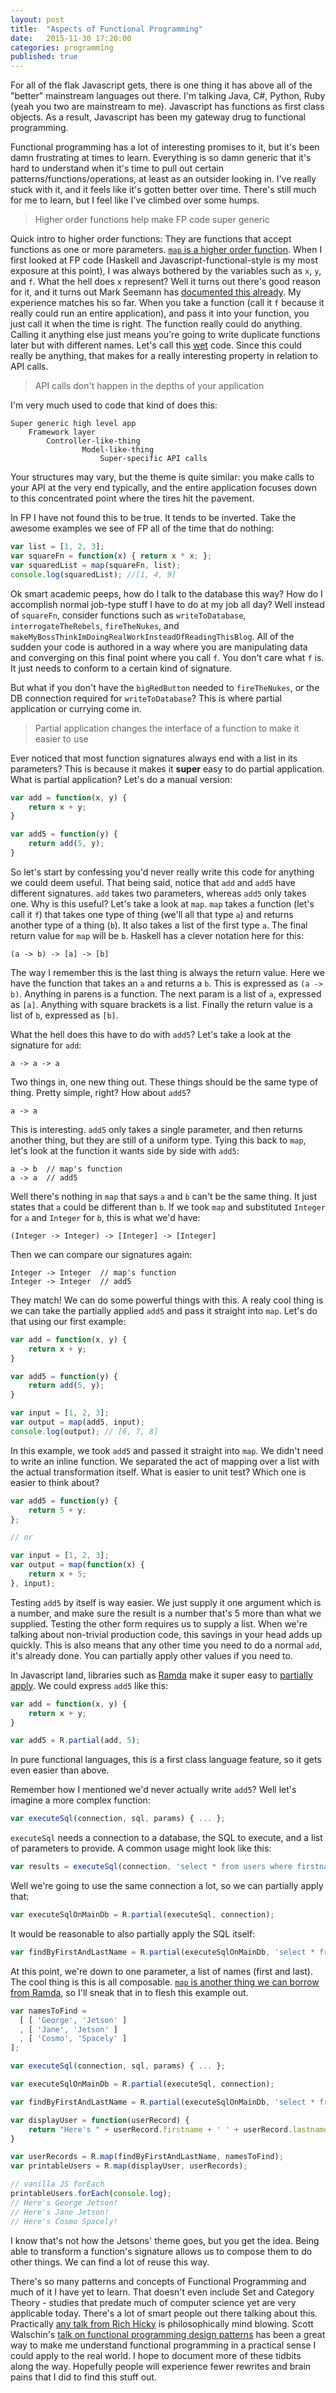 ```yaml
---
layout: post
title:  "Aspects of Functional Programming"
date:   2015-11-30 17:20:00
categories: programming
published: true
---
```


For all of the flak Javascript gets, there is one thing it has above all of the "better" mainstream languages out there. I'm talking Java, C#, Python, Ruby (yeah you two are mainstream to me). Javascript has functions as first class objects. As a result, Javascript has been my gateway drug to functional programming.

Functional programming has a lot of interesting promises to it, but it's been damn frustrating at times to learn. Everything is so damn generic that it's hard to understand when it's time to pull out certain patterns/functions/operations, at least as an outsider looking in. I've really stuck with it, and it feels like it's gotten better over time. There's still much for me to learn, but I feel like I've climbed over some humps.

> Higher order functions help make FP code super generic

Quick intro to higher order functions: They are functions that accept functions as one or more parameters. [`map` is a higher order function](http://ramdajs.com/0.18.0/docs/#map). When I first looked at FP code (Haskell and Javascript-functional-style is my most exposure at this point), I was always bothered by the variables such as `x`, `y`, and `f`. What the hell does `x` represent? Well it turns out there's good reason for it, and it turns out Mark Seemann has [documented this already](http://blog.ploeh.dk/2015/08/17/when-x-y-and-z-are-great-variable-names/). My experience matches his so far. When you take a function (call it `f` because it really could run an entire application), and pass it into your function, you just call it when the time is right. The function really could do anything. Calling it anything else just means you're going to write duplicate functions later but with different names. Let's call this [wet](https://en.wikipedia.org/wiki/Don%27t_repeat_yourself#DRY_vs_WET_solutions) code. Since this could really be anything, that makes for a really interesting property in relation to API calls.

> API calls don't happen in the depths of your application

I'm very much used to code that kind of does this:

```
Super generic high level app
    Framework layer
        Controller-like-thing
                Model-like-thing
                    Super-specific API calls
```
Your structures may vary, but the theme is quite similar: you make calls to your API at the very end typically, and the entire application focuses down to this concentrated point where the tires hit the pavement.

In FP I have not found this to be true. It tends to be inverted. Take the awesome examples we see of FP all of the time that do nothing:

``` javascript
var list = [1, 2, 3];
var squareFn = function(x) { return x * x; };
var squaredList = map(squareFn, list);
console.log(squaredList); //[1, 4, 9]
```

Ok smart academic peeps, how do I talk to the database this way? How do I accomplish normal job-type stuff I have to do at my job all day? Well instead of `squareFn`, consider functions such as `writeToDatabase`, `interrogateTheRebels`, `fireTheNukes`, and `makeMyBossThinkImDoingRealWorkInsteadOfReadingThisBlog`. All of the sudden your code is authored in a way where you are manipulating data and converging on this final point where you call `f`. You don't care what `f` is. It just needs to conform to a certain kind of signature.

But what if you don't have the `bigRedButton` needed to `fireTheNukes`, or the DB connection required for `writeToDatabase`? This is where partial application or currying come in.

> Partial application changes the interface of a function to make it easier to use

Ever noticed that most function signatures always end with a list in its parameters? This is because it makes it **super** easy to do partial application. What is partial application? Let's do a manual version:

``` javascript
var add = function(x, y) {
    return x + y;
}

var add5 = function(y) {
    return add(5, y);
}
```

So let's start by confessing you'd never really write this code for anything we could deem useful. That being said, notice that `add` and `add5` have different signatures. `add` takes two parameters, whereas `add5` only takes one. Why is this useful? Let's take a look at `map`. `map` takes a function (let's call it `f`) that takes one type of thing (we'll all that type `a`) and returns another type of a thing (`b`). It also takes a list of the first type `a`. The final return value for `map` will be `b`. Haskell has a clever notation here for this:

```
(a -> b) -> [a] -> [b]
```

The way I remember this is the last thing is always the return value. Here we have the function that takes an `a` and returns a `b`. This is expressed as `(a -> b)`. Anything in parens is a function. The next param is a list of `a`, expressed as `[a]`. Anything with square brackets is a list. Finally the return value is a list of `b`, expressed as `[b]`.

What the hell does this have to do with `add5`? Let's take a look at the signature for `add`:

```
a -> a -> a
```

Two things in, one new thing out. These things should be the same type of thing. Pretty simple, right? How about `add5`?

```
a -> a
```

This is interesting. `add5` only takes a single parameter, and then returns another thing, but they are still of a uniform type. Tying this back to `map`, let's look at the function it wants side by side with `add5`:

```
a -> b  // map's function
a -> a  // add5
```

Well there's nothing in `map` that says `a` and `b` can't be the same thing. It just states that `a` could be different than `b`. If we took `map` and substituted `Integer` for `a` and `Integer` for `b`, this is what we'd have:

```
(Integer -> Integer) -> [Integer] -> [Integer]
```

Then we can compare our signatures again:

```
Integer -> Integer  // map's function
Integer -> Integer  // add5
```

They match! We can do some powerful things with this. A realy cool thing is we can take the partially applied `add5` and pass it straight into `map`. Let's do that using our first example:

``` javascript
var add = function(x, y) {
    return x + y;
}

var add5 = function(y) {
    return add(5, y);
}

var input = [1, 2, 3];
var output = map(add5, input);
console.log(output); // [6, 7, 8]
```

In this example, we took `add5` and passed it straight into `map`. We didn't need to write an inline function. We separated the act of mapping over a list with the actual transformation itself. What is easier to unit test? Which one is easier to think about?

``` javascript
var add5 = function(y) {
    return 5 + y;
};

// or

var input = [1, 2, 3];
var output = map(function(x) {
    return x + 5;
}, input);
```

Testing `add5` by itself is way easier. We just supply it one argument which is a number, and make sure the result is a number that's 5 more than what we supplied. Testing the other form requires us to supply a list. When we're talking about non-trivial production code, this savings in your head adds up quickly. This is also means that any other time you need to do a normal `add`, it's already done. You can partially apply other values if you need to.

In Javascript land, libraries such as [Ramda](http://ramdajs.com) make it super easy to [partially apply](http://ramdajs.com/0.18.0/docs/#partial). We could express `add5` like this:

``` javascript
var add = function(x, y) {
    return x + y;
}

var add5 = R.partial(add, 5);
```

In pure functional languages, this is a first class language feature, so it gets even easier than above.

Remember how I mentioned we'd never actually write `add5`? Well let's imagine a more complex function:

``` javascript
var executeSql(connection, sql, params) { ... };
```

`executeSql` needs a connection to a database, the SQL to execute, and a list of parameters to provide. A common usage might look like this:

``` javascript
var results = executeSql(connection, 'select * from users where firstname = ? and lastname = ?', ['Logan', 'Barnett']);
```

Well we're going to use the same connection a lot, so we can partially apply that:

``` javascript
var executeSqlOnMainDb = R.partial(executeSql, connection);
```

It would be reasonable to also partially apply the SQL itself:

``` javascript
var findByFirstAndLastName = R.partial(executeSqlOnMainDb, 'select * from users where firstname = ? and lastname = ?');
```

At this point, we're down to one parameter, a list of names (first and last). The cool thing is this is all composable. [`map` is another thing we can borrow from Ramda](http://ramdajs.com/0.18.0/docs/#map), so I'll sneak that in to flesh this example out.

``` javascript
var namesToFind =
  [ [ 'George', 'Jetson' ]
  , [ 'Jane', 'Jetson' ]
  , [ 'Cosmo', 'Spacely' ]
];

var executeSql(connection, sql, params) { ... };

var executeSqlOnMainDb = R.partial(executeSql, connection);

var findByFirstAndLastName = R.partial(executeSqlOnMainDb, 'select * from users where firstname = ? and lastname = ?');

var displayUser = function(userRecord) {
    return "Here's " + userRecord.firstname + ' ' + userRecord.lastname + '!';
}

var userRecords = R.map(findByFirstAndLastName, namesToFind);
var printableUsers = R.map(displayUser, userRecords);

// vanilla JS forEach
printableUsers.forEach(console.log);
// Here's George Jetson!
// Here's Jane Jetson!
// Here's Cosmo Spacely!
```

I know that's not how the Jetsons' theme goes, but you get the idea. Being able to transform a function's signature allows us to compose them to do other things. We can find a lot of reuse this way.

There's so many patterns and concepts of Functional Programming and much of it I have yet to learn. That doesn't even include Set and Category Theory - studies that predate much of computer science yet are very applicable today. There's a lot of smart people out there talking about this. Practically [any talk from Rich Hicky](https://changelog.com/rich-hickeys-greatest-hits/) is philosophically mind blowing. Scott Walschin's [talk on functional programming design patterns](https://vimeo.com/113588389) has been a great way to make me understand functional programming in a practical sense I could apply to the real world. I hope to document more of these tidbits along the way. Hopefully people will experience fewer rewrites and brain pains that I did to find this stuff out.